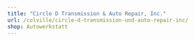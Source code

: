```yaml
---
title: "Circle D Transmission & Auto Repair, Inc."
url: /colville/circle-d-transmission-und-auto-repair-inc/
shop: Autowerkstatt
---
```

